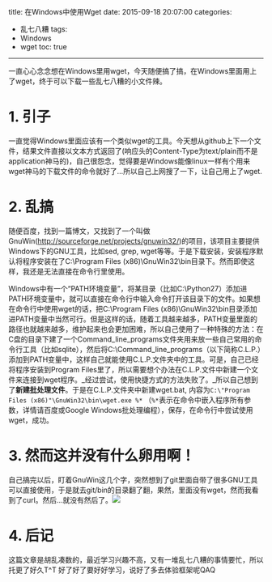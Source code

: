 title: 在Windows中使用Wget
date: 2015-09-18 20:07:00
categories:
- 乱七八糟
tags:
- Windows
- wget
toc: true

---

一直心心念念想在Windows里用wget，今天随便搞了搞，在Windows里面用上了wget，终于可以下载一些乱七八糟的小文件辣。

<!-- more -->

# 1. 引子
一直觉得Windows里面应该有一个类似wget的工具。今天想从github上下一个文件，结果文件直接以文本方式返回了(响应头的Content-Type为text/plain而不是application神马的)，自己很怨念，觉得要是Windows能像linux一样有个用来wget神马的下载文件的命令就好了…所以自己上网搜了一下，让自己用上了wget.

# 2. 乱搞
随便百度，找到一篇博文，又找到了一个叫做GnuWin(<http://sourceforge.net/projects/gnuwin32/>)的项目，该项目主要提供Windows下的GNU工具，比如sed, grep, wget等等。于是下载安装，安装程序默认将程序安装在了C:\Program Files (x86)\GnuWin32\bin目录下。然而即使这样，我还是无法直接在命令行里使用。

Windows中有一个“PATH环境变量”，将某目录（比如C:\Python27）添加进PATH环境变量中，就可以直接在命令行中输入命令打开该目录下的文件。如果想在命令行中使用wget的话，把C:\Program Files (x86)\GnuWin32\bin目录添加进PATH变量中当然可行。但是这样的话，随着工具越来越多，PATH变量里面的路径也就越来越多，维护起来也会更加困难，所以自己使用了一种特殊的方法：在C盘的目录下建了一个Command\_line\_programs文件夹用来放一些自己常用的命令行工具（比如sqlite），然后将C:\Command\_line\_programs（以下简称C.L.P.）添加到PATH变量中，这样自己就能使用C.L.P.文件夹中的工具。可是，自己已经将程序安装到Program Files里了，所以需要想个办法在C.L.P.文件中新建一个文件来连接到wget程序。_经过尝试，使用快捷方式的方法失败了。_所以自己想到了**新建批处理文件**。于是在C.L.P.文件夹中新建wget.bat, 内容为`C:\"Program Files (x86)"\GnuWin32\bin\wget.exe %*` （`%*`表示在命令中嵌入程序所有参数，详情请百度或Google Windows批处理编程），保存，在命令行中尝试使用wget，成功。

# 3. 然而这并没有什么卵用啊！
自己搞完以后，盯着GnuWin这几个字，突然想到了git里面自带了很多GNU工具可以直接使用，于是就去git/bin的目录翻了翻，果然，里面没有wget，然而我看到了curl。然后…就没有然后了。![](/pics/hands_up_crying.jpg)

# 4. 后记
这篇文章是胡乱凑数的，最近学习兴趣不高，又有一堆乱七八糟的事情要忙，所以托更了好久T^T
好了好了要好好学习，说好了多去体验框架呢QAQ
